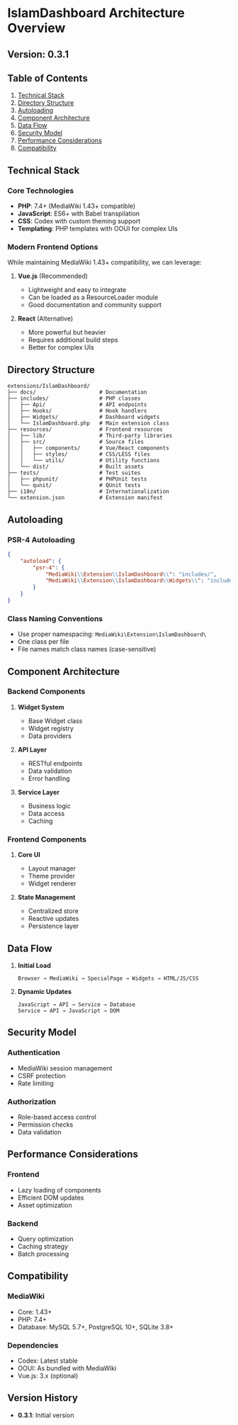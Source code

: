 # IslamDashboard Architecture Overview

## Version: 0.3.1

## Table of Contents
1. [Technical Stack](#technical-stack)
2. [Directory Structure](#directory-structure)
3. [Autoloading](#autoloading)
4. [Component Architecture](#component-architecture)
5. [Data Flow](#data-flow)
6. [Security Model](#security-model)
7. [Performance Considerations](#performance-considerations)
8. [Compatibility](#compatibility)

## Technical Stack

### Core Technologies
- **PHP**: 7.4+ (MediaWiki 1.43+ compatible)
- **JavaScript**: ES6+ with Babel transpilation
- **CSS**: Codex with custom theming support
- **Templating**: PHP templates with OOUI for complex UIs

### Modern Frontend Options
While maintaining MediaWiki 1.43+ compatibility, we can leverage:
1. **Vue.js** (Recommended)
   - Lightweight and easy to integrate
   - Can be loaded as a ResourceLoader module
   - Good documentation and community support

2. **React** (Alternative)
   - More powerful but heavier
   - Requires additional build steps
   - Better for complex UIs

## Directory Structure

```
extensions/IslamDashboard/
├── docs/                    # Documentation
├── includes/                # PHP classes
│   ├── Api/                 # API endpoints
│   ├── Hooks/               # Hook handlers
│   ├── Widgets/             # Dashboard widgets
│   └── IslamDashboard.php   # Main extension class
├── resources/               # Frontend resources
│   ├── lib/                 # Third-party libraries
│   ├── src/                 # Source files
│   │   ├── components/      # Vue/React components
│   │   ├── styles/          # CSS/LESS files
│   │   └── utils/           # Utility functions
│   └── dist/                # Built assets
├── tests/                   # Test suites
│   ├── phpunit/             # PHPUnit tests
│   └── qunit/               # QUnit tests
├── i18n/                    # Internationalization
└── extension.json           # Extension manifest
```

## Autoloading

### PSR-4 Autoloading
```json
{
    "autoload": {
        "psr-4": {
            "MediaWiki\\Extension\\IslamDashboard\\": "includes/",
            "MediaWiki\\Extension\\IslamDashboard\\Widgets\\": "includes/Widgets/"
        }
    }
}
```

### Class Naming Conventions
- Use proper namespacing: `MediaWiki\Extension\IslamDashboard\`
- One class per file
- File names match class names (case-sensitive)

## Component Architecture

### Backend Components
1. **Widget System**
   - Base Widget class
   - Widget registry
   - Data providers

2. **API Layer**
   - RESTful endpoints
   - Data validation
   - Error handling

3. **Service Layer**
   - Business logic
   - Data access
   - Caching

### Frontend Components
1. **Core UI**
   - Layout manager
   - Theme provider
   - Widget renderer

2. **State Management**
   - Centralized store
   - Reactive updates
   - Persistence layer

## Data Flow

1. **Initial Load**
   ```
   Browser → MediaWiki → SpecialPage → Widgets → HTML/JS/CSS
   ```

2. **Dynamic Updates**
   ```
   JavaScript → API → Service → Database
   Service → API → JavaScript → DOM
   ```

## Security Model

### Authentication
- MediaWiki session management
- CSRF protection
- Rate limiting

### Authorization
- Role-based access control
- Permission checks
- Data validation

## Performance Considerations

### Frontend
- Lazy loading of components
- Efficient DOM updates
- Asset optimization

### Backend
- Query optimization
- Caching strategy
- Batch processing

## Compatibility

### MediaWiki
- Core: 1.43+
- PHP: 7.4+
- Database: MySQL 5.7+, PostgreSQL 10+, SQLite 3.8+

### Dependencies
- Codex: Latest stable
- OOUI: As bundled with MediaWiki
- Vue.js: 3.x (optional)

## Version History
- **0.3.1**: Initial version
